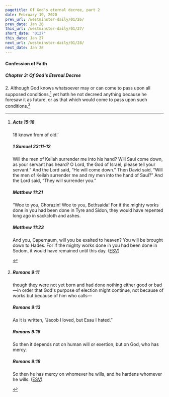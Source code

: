 ```yaml
---
pagetitle: Of God's eternal decree, part 2
date: February 19, 2020
prev_url: /westminster-daily/01/26/
prev_date: Jan 26
this_url: /westminster-daily/01/27/
short_date: "0127"
this_date: Jan 27
next_url: /westminster-daily/01/28/
next_date: Jan 28
---
```


#### Confession of Faith

##### Chapter 3: Of God's Eternal Decree

2\. Although God knows whatsoever may or can come to pass upon all supposed conditions,[^fnref:wcf1] yet hath he not decreed anything because he foresaw it as future, or as that which would come to pass upon such conditions.[^fnref:wcf2]

[^fnref:wcf1]: <div class="esv"><h5>Acts 15:18</h5> <div class="esv-text"><div class="block-indent"> <p class="line-group" id="p44015018.01-1"><span class="verse-num inline" id="v44015018-1">18&nbsp;</span>known from of old.&#8217;</p> </div> </div><h5>1 Samuel 23:11-12</h5> <div class="esv-text"><p id="p09023011.01-2">Will the men of Keilah surrender me into his hand? Will Saul come down, as your servant has heard? O <span class="small-caps">Lord</span>, the God of Israel, please tell your servant.&#8221; And the <span class="small-caps">Lord</span> said, &#8220;He will come down.&#8221; Then David said, &#8220;Will the men of Keilah surrender me and my men into the hand of Saul?&#8221; And the <span class="small-caps">Lord</span> said, &#8220;They will surrender you.&#8221;</p> </div><h5>Matthew 11:21</h5> <div class="esv-text"><p id="p40011021.01-3"><span class="woc">&#8220;Woe to you, Chorazin! Woe to you, Bethsaida! For if the mighty works done in you had been done in Tyre and Sidon, they would have repented long ago in sackcloth and ashes.</span></p> </div><h5>Matthew 11:23</h5> <div class="esv-text"><p id="p40011023.01-4"><span class="woc">And you, Capernaum, will you be exalted to heaven? You will be brought down to Hades. For if the mighty works done in you had been done in Sodom, it would have remained until this day.</span>  (<a href="http://www.esv.org" class="copyright">ESV</a>)</p> </div> </div>

[^fnref:wcf2]: <div class="esv"><h5>Romans 9:11</h5> <div class="esv-text"><p id="p45009011.01-1">though they were not yet born and had done nothing either good or bad&#8212;in order that God's purpose of election might continue, not because of works but because of him who calls&#8212;</p> </div><h5>Romans 9:13</h5> <div class="esv-text"><p id="p45009013.01-2">As it is written, &#8220;Jacob I loved, but Esau I hated.&#8221;</p> </div><h5>Romans 9:16</h5> <div class="esv-text"><p id="p45009016.01-3">So then it depends not on human will or exertion, but on God, who has mercy.</p> </div><h5>Romans 9:18</h5> <div class="esv-text"><p id="p45009018.01-4">So then he has mercy on whomever he wills, and he hardens whomever he wills.  (<a href="http://www.esv.org" class="copyright">ESV</a>)</p> </div> </div>

